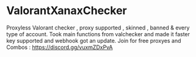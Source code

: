 # ValorantXanaxChecker
Proxyless Valorant checker , proxy supported , skinned , banned &amp; every type of account. Took main functions from valchecker and made it faster key supported and webhook got an update.
Join for free proxyes and Combos : https://discord.gg/vuxmZDxPvA
